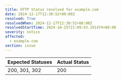 ```yaml
---
title: HTTP Status resolved for example.com
date: 2024-12-17T12:30:52+00:00Z
resolved: True
resolvedWhen: 2024-12-17T12:30:52+00:00Z
resolvedStartTime: 2024-10-25T21:09:43.191474+00:00
severity: notice
affected:
  - example.com
section: issue
---
```


| Expected Statuses | Actual Status  |
|-------------------|----------------|
| 200, 301, 302 | 200 |
